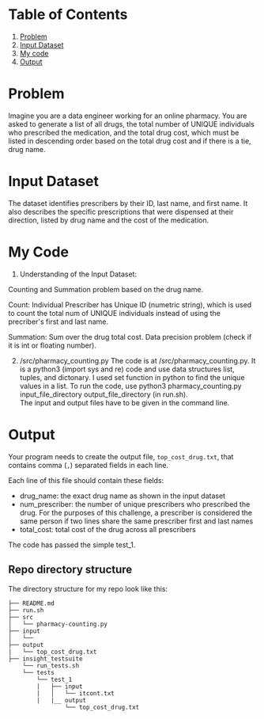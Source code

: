 # Table of Contents
1. [Problem](README.md#problem)
2. [Input Dataset](README.md#input-dataset)
3. [My code](README.md#My-code)
4. [Output](README.md#output)



# Problem

Imagine you are a data engineer working for an online pharmacy. You are asked to generate a list of all drugs, the total number of UNIQUE individuals who prescribed the medication, and the total drug cost, which must be listed in descending order based on the total drug cost and if there is a tie, drug name. 

# Input Dataset
The dataset identifies prescribers by their ID, last name, and first name.  It also describes the specific prescriptions that were dispensed at their direction, listed by drug name and the cost of the medication. 

# My Code
1) Understanding of the Input Dataset:

Counting and Summation problem based on the drug name. 

Count: Individual Prescriber has Unique ID (numetric string), which is used to count the total num of UNIQUE individuals instead of using the precriber's first and last name. 

Summation: Sum over the drug total cost. Data precision problem (check if it is int or floating number). 

2) /src/pharmacy_counting.py
The code is at /src/pharmacy_counting.py. It is a python3 (import sys and re) code and use data structures list, tuples, and dictonary. I used set function in python to find the unique values in a list. 
To run the code, use python3 pharmacy_counting.py input_file_directory output_file_directory (in run.sh).  
The input and output files have to be given in the command line. 


# Output 

Your program needs to create the output file, `top_cost_drug.txt`, that contains comma (`,`) separated fields in each line.

Each line of this file should contain these fields:
* drug_name: the exact drug name as shown in the input dataset
* num_prescriber: the number of unique prescribers who prescribed the drug. For the purposes of this challenge, a prescriber is considered the same person if two lines share the same prescriber first and last names
* total_cost: total cost of the drug across all prescribers

The code has passed the simple test_1. 


## Repo directory structure

The directory structure for my repo look like this:

    ├── README.md 
    ├── run.sh
    ├── src
    │   └── pharmacy-counting.py
    ├── input
    │   └── 
    ├── output
    |   └── top_cost_drug.txt
    ├── insight_testsuite
        └── run_tests.sh
        └── tests
            └── test_1
            |   ├── input
            |   │   └── itcont.txt
            |   |__ output
                    └── top_cost_drug.txt
          
